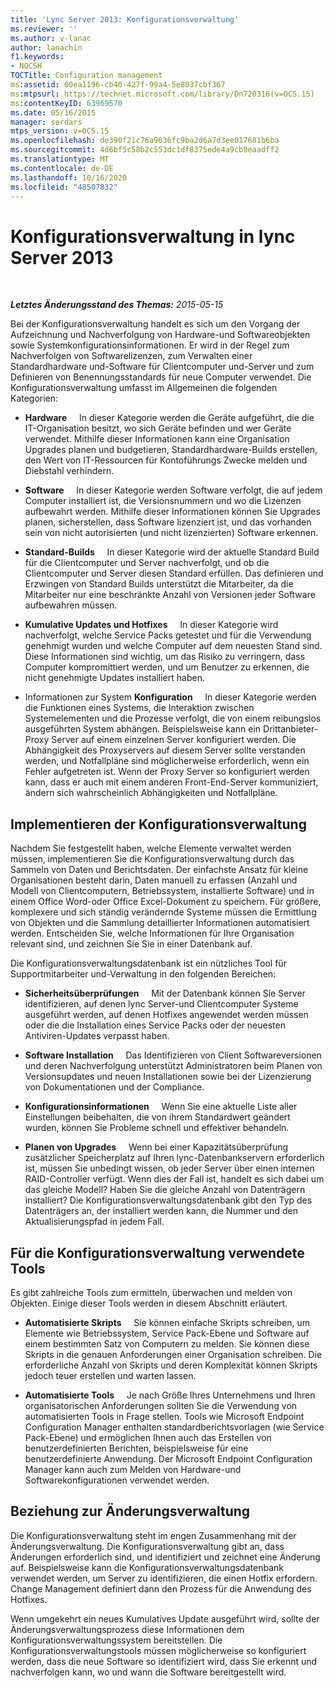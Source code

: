 ```yaml
---
title: 'Lync Server 2013: Konfigurationsverwaltung'
ms.reviewer: ''
ms.author: v-lanac
author: lanachin
f1.keywords:
- NOCSH
TOCTitle: Configuration management
ms:assetid: 00ea1196-cb40-427f-99a4-5e8037cbf367
ms:mtpsurl: https://technet.microsoft.com/library/Dn720316(v=OCS.15)
ms:contentKeyID: 63969570
ms.date: 05/16/2015
manager: serdars
mtps_version: v=OCS.15
ms.openlocfilehash: de390f21c76a9636fc9ba2d6a7d3ee017681b6ba
ms.sourcegitcommit: 4d6bf5c58b2c553dc1df8375ede4a9cb9eaadff2
ms.translationtype: MT
ms.contentlocale: de-DE
ms.lasthandoff: 10/16/2020
ms.locfileid: "48507832"
---
```

# <a name="configuration-management-in-lync-server-2013"></a>Konfigurationsverwaltung in lync Server 2013

<div data-xmlns="http://www.w3.org/1999/xhtml">

<div class="topic" data-xmlns="http://www.w3.org/1999/xhtml" data-msxsl="urn:schemas-microsoft-com:xslt" data-cs="https://msdn.microsoft.com/">

<div data-asp="https://msdn2.microsoft.com/asp">



</div>

<div id="mainSection">

<div id="mainBody">

<span> </span>

_**Letztes Änderungsstand des Themas:** 2015-05-15_

Bei der Konfigurationsverwaltung handelt es sich um den Vorgang der Aufzeichnung und Nachverfolgung von Hardware-und Softwareobjekten sowie Systemkonfigurationsinformationen. Er wird in der Regel zum Nachverfolgen von Softwarelizenzen, zum Verwalten einer Standardhardware und-Software für Clientcomputer und-Server und zum Definieren von Benennungsstandards für neue Computer verwendet. Die Konfigurationsverwaltung umfasst im Allgemeinen die folgenden Kategorien:

  - **Hardware**     In dieser Kategorie werden die Geräte aufgeführt, die die IT-Organisation besitzt, wo sich Geräte befinden und wer Geräte verwendet. Mithilfe dieser Informationen kann eine Organisation Upgrades planen und budgetieren, Standardhardware-Builds erstellen, den Wert von IT-Ressourcen für Kontoführungs Zwecke melden und Diebstahl verhindern.

  - **Software**     In dieser Kategorie werden Software verfolgt, die auf jedem Computer installiert ist, die Versionsnummern und wo die Lizenzen aufbewahrt werden. Mithilfe dieser Informationen können Sie Upgrades planen, sicherstellen, dass Software lizenziert ist, und das vorhanden sein von nicht autorisierten (und nicht lizenzierten) Software erkennen.

  - **Standard-Builds**     In dieser Kategorie wird der aktuelle Standard Build für die Clientcomputer und Server nachverfolgt, und ob die Clientcomputer und Server diesen Standard erfüllen. Das definieren und Erzwingen von Standard Builds unterstützt die Mitarbeiter, da die Mitarbeiter nur eine beschränkte Anzahl von Versionen jeder Software aufbewahren müssen.

  - **Kumulative Updates und Hotfixes**     In dieser Kategorie wird nachverfolgt, welche Service Packs getestet und für die Verwendung genehmigt wurden und welche Computer auf dem neuesten Stand sind. Diese Informationen sind wichtig, um das Risiko zu verringern, dass Computer kompromittiert werden, und um Benutzer zu erkennen, die nicht genehmigte Updates installiert haben.

  - Informationen zur System **Konfiguration**     In dieser Kategorie werden die Funktionen eines Systems, die Interaktion zwischen Systemelementen und die Prozesse verfolgt, die von einem reibungslos ausgeführten System abhängen. Beispielsweise kann ein Drittanbieter-Proxy Server auf einem einzelnen Server konfiguriert werden. Die Abhängigkeit des Proxyservers auf diesem Server sollte verstanden werden, und Notfallpläne sind möglicherweise erforderlich, wenn ein Fehler aufgetreten ist. Wenn der Proxy Server so konfiguriert werden kann, dass er auch mit einem anderen Front-End-Server kommuniziert, ändern sich wahrscheinlich Abhängigkeiten und Notfallpläne.

<div>

## <a name="implementing-configuration-management"></a>Implementieren der Konfigurationsverwaltung

Nachdem Sie festgestellt haben, welche Elemente verwaltet werden müssen, implementieren Sie die Konfigurationsverwaltung durch das Sammeln von Daten und Berichtsdaten. Der einfachste Ansatz für kleine Organisationen besteht darin, Daten manuell zu erfassen (Anzahl und Modell von Clientcomputern, Betriebssystem, installierte Software) und in einem Office Word-oder Office Excel-Dokument zu speichern. Für größere, komplexere und sich ständig verändernde Systeme müssen die Ermittlung von Objekten und die Sammlung detaillierter Informationen automatisiert werden. Entscheiden Sie, welche Informationen für Ihre Organisation relevant sind, und zeichnen Sie Sie in einer Datenbank auf.

Die Konfigurationsverwaltungsdatenbank ist ein nützliches Tool für Supportmitarbeiter und-Verwaltung in den folgenden Bereichen:

  - **Sicherheitsüberprüfungen**     Mit der Datenbank können Sie Server identifizieren, auf denen lync Server-und Clientcomputer Systeme ausgeführt werden, auf denen Hotfixes angewendet werden müssen oder die die Installation eines Service Packs oder der neuesten Antiviren-Updates verpasst haben.

  - **Software Installation**     Das Identifizieren von Client Softwareversionen und deren Nachverfolgung unterstützt Administratoren beim Planen von Versionsupdates und neuen Installationen sowie bei der Lizenzierung von Dokumentationen und der Compliance.

  - **Konfigurationsinformationen**     Wenn Sie eine aktuelle Liste aller Einstellungen beibehalten, die von ihrem Standardwert geändert wurden, können Sie Probleme schnell und effektiver behandeln.

  - **Planen von Upgrades**     Wenn bei einer Kapazitätsüberprüfung zusätzlicher Speicherplatz auf Ihren lync-Datenbankservern erforderlich ist, müssen Sie unbedingt wissen, ob jeder Server über einen internen RAID-Controller verfügt. Wenn dies der Fall ist, handelt es sich dabei um das gleiche Modell? Haben Sie die gleiche Anzahl von Datenträgern installiert? Die Konfigurationsverwaltungsdatenbank gibt den Typ des Datenträgers an, der installiert werden kann, die Nummer und den Aktualisierungspfad in jedem Fall.

</div>

<div>

## <a name="tools-used-for-configuration-management"></a>Für die Konfigurationsverwaltung verwendete Tools

Es gibt zahlreiche Tools zum ermitteln, überwachen und melden von Objekten. Einige dieser Tools werden in diesem Abschnitt erläutert.

  - **Automatisierte Skripts**     Sie können einfache Skripts schreiben, um Elemente wie Betriebssystem, Service Pack-Ebene und Software auf einem bestimmten Satz von Computern zu melden. Sie können diese Skripts in die genauen Anforderungen einer Organisation schreiben. Die erforderliche Anzahl von Skripts und deren Komplexität können Skripts jedoch teuer erstellen und warten lassen.

  - **Automatisierte Tools**     Je nach Größe Ihres Unternehmens und Ihren organisatorischen Anforderungen sollten Sie die Verwendung von automatisierten Tools in Frage stellen. Tools wie Microsoft Endpoint Configuration Manager enthalten standardberichtsvorlagen (wie Service Pack-Ebene) und ermöglichen Ihnen auch das Erstellen von benutzerdefinierten Berichten, beispielsweise für eine benutzerdefinierte Anwendung. Der Microsoft Endpoint Configuration Manager kann auch zum Melden von Hardware-und Softwarekonfigurationen verwendet werden.

</div>

<div>

## <a name="relationship-with-change-management"></a>Beziehung zur Änderungsverwaltung

Die Konfigurationsverwaltung steht im engen Zusammenhang mit der Änderungsverwaltung. Die Konfigurationsverwaltung gibt an, dass Änderungen erforderlich sind, und identifiziert und zeichnet eine Änderung auf. Beispielsweise kann die Konfigurationsverwaltungsdatenbank verwendet werden, um Server zu identifizieren, die einen Hotfix erfordern. Change Management definiert dann den Prozess für die Anwendung des Hotfixes.

Wenn umgekehrt ein neues Kumulatives Update ausgeführt wird, sollte der Änderungsverwaltungsprozess diese Informationen dem Konfigurationsverwaltungssystem bereitstellen. Die Konfigurationsverwaltungstools müssen möglicherweise so konfiguriert werden, dass die neue Software so identifiziert wird, dass Sie erkennt und nachverfolgen kann, wo und wann die Software bereitgestellt wird.

</div>

</div>

<span> </span>

</div>

</div>

</div>

